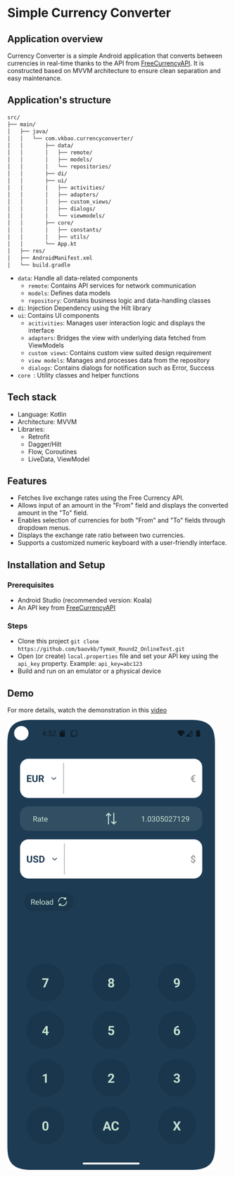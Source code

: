 <h1> Simple Currency Converter </h1>
<h2> Application overview </h2>

Currency Converter is a simple Android application that converts between currencies in real-time thanks to the API from [FreeCurrencyAPI](https://app.freecurrencyapi.com/). It is constructed based on MVVM architecture to ensure clean separation and easy maintenance.
<h2> Application's structure </h2>

```
src/
├── main/
│   ├── java/
│   │   └── com.vkbao.currencyconverter/
│   │       ├── data/                
│   │       │   ├── remote/               
│   │       │   ├── models/         
│   │       │   └── repositories/   
│   │       ├── di/                  
│   │       ├── ui/                  
│   │       │   ├── activities/            
│   │       │   ├── adapters/      
│   │       │   ├── custom_views/      
│   │       │   ├── dialogs/  
│   │       │   └── viewmodels/      
│   │       ├── core/               
│   │       │   ├── constants/   
│   │       │   ├── utils/   
│   │       └── App.kt               
│   ├── res/                         
│   ├── AndroidManifest.xml          
│   └── build.gradle     

```
- ```data```: Handle all data-related components
    - ```remote```: Contains API services for network communication
    - ```models```: Defines data models
    - ```repository```: Contains business logic and data-handling classes
- ```di```: Injection Dependency using the Hilt library
- ```ui```: Contains UI components
    - ```acitivities```: Manages user interaction logic and displays the interface
    - ```adapters```: Bridges the view with underlying data fetched from ViewModels
    - ```custom views```: Contains custom view suited design requirement
    - ```view models```: Manages and processes data from the repository
    - ```dialogs```: Contains dialogs for notification such as Error, Success
- ```core ```: Utility classes and helper functions

<h2> Tech stack </h2>

- Language: Kotlin
- Architecture: MVVM
- Libraries:
    - Retrofit
    - Dagger/Hilt
    - Flow, Coroutines
    - LiveData, ViewModel

<h2> Features </h2>

- Fetches live exchange rates using the Free Currency API.
- Allows input of an amount in the "From" field and displays the converted amount in the "To" field.
- Enables selection of currencies for both "From" and "To" fields through dropdown menus.
- Displays the exchange rate ratio between two currencies.
- Supports a customized numeric keyboard with a user-friendly interface.

<h2> Installation and Setup </h2>
<h3> Prerequisites </h3>

- Android Studio (recommended version: Koala)
- An API key from [FreeCurrencyAPI](https://app.freecurrencyapi.com/)

<h3> Steps </h3>

- Clone this project ```git clone https://github.com/baovkb/TymeX_Round2_OnlineTest.git ```
- Open (or create) ```local.properties``` file and set your API key using the ```api_key``` property. Example: ```api_key=abc123```
- Build and run on an emulator or a physical device

<h2> Demo </h2>

For more details, watch the demonstration in this [video](https://youtu.be/VAg_DNEx7uI)

![Demo](demo.png)
